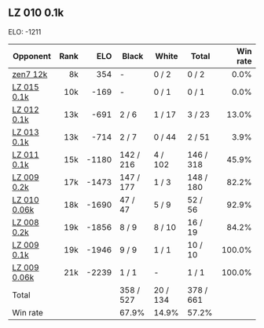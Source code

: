 ## LZ 010 0.1k ##

ELO: -1211

Opponent | Rank | ELO | Black | White | Total | Win rate
---------|-----:|----:|-------|-------|-------|-------:
[zen7 12k](zen7%2012k.md) | 8k | 354 | - | 0 / 2 | 0 / 2 | 0.0%
[LZ 015 0.1k](LZ%20015%200.1k.md) | 10k | -169 | - | 0 / 1 | 0 / 1 | 0.0%
[LZ 012 0.1k](LZ%20012%200.1k.md) | 13k | -691 | 2 / 6 | 1 / 17 | 3 / 23 | 13.0%
[LZ 013 0.1k](LZ%20013%200.1k.md) | 13k | -714 | 2 / 7 | 0 / 44 | 2 / 51 | 3.9%
[LZ 011 0.1k](LZ%20011%200.1k.md) | 15k | -1180 | 142 / 216 | 4 / 102 | 146 / 318 | 45.9%
[LZ 009 0.2k](LZ%20009%200.2k.md) | 17k | -1473 | 147 / 177 | 1 / 3 | 148 / 180 | 82.2%
[LZ 010 0.06k](LZ%20010%200.06k.md) | 18k | -1690 | 47 / 47 | 5 / 9 | 52 / 56 | 92.9%
[LZ 008 0.2k](LZ%20008%200.2k.md) | 19k | -1856 | 8 / 9 | 8 / 10 | 16 / 19 | 84.2%
[LZ 009 0.1k](LZ%20009%200.1k.md) | 19k | -1946 | 9 / 9 | 1 / 1 | 10 / 10 | 100.0%
[LZ 009 0.06k](LZ%20009%200.06k.md) | 21k | -2239 | 1 / 1 | - | 1 / 1 | 100.0%
Total | | | 358 / 527 | 20 / 134 | 378 / 661 | 
Win rate| | | 67.9% | 14.9% | 57.2% | 
